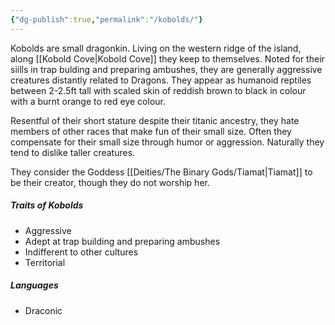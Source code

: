 ```yaml
---
{"dg-publish":true,"permalink":"/kobolds/"}
---
```


Kobolds are small dragonkin. Living on the western ridge of the island, along [[Kobold Cove\|Kobold Cove]] they keep to themselves. Noted for their siills in trap bulding and preparing ambushes, they are generally aggressive creatures distantly related to Dragons. They appear as humanoid reptiles between 2-2.5ft tall with scaled skin of reddish brown to black in colour with a burnt orange to red eye colour. 

Resentful of their short stature despite their titanic ancestry, they hate members of other races that make fun of their small size. Often they compensate for their small size through humor or aggression. Naturally they tend to dislike taller creatures.

They consider the Goddess [[Deities/The Binary Gods/Tiamat\|Tiamat]] to be their creator, though they do not worship her.


##### Traits of Kobolds
- Aggressive
- Adept at trap building and preparing ambushes
- Indifferent to other cultures
- Territorial

##### Languages
- Draconic